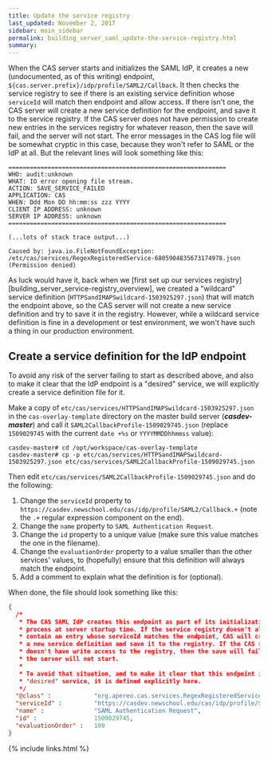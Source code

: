 ```yaml
---
title: Update the service registry
last_updated: November 2, 2017
sidebar: main_sidebar
permalink: building_server_saml_update-the-service-registry.html
summary:
---
```


When the CAS server starts and initializes the SAML IdP, it creates a new (undocumented, as of this writing) endpoint, `${cas.server.prefix}/idp/profile/SAML2/Callback`. It then checks the service registry to see if there is an existing service definition whose `serviceId` will match then endpoint and allow access. If there isn't one, the CAS server will create a new service definition for the endpoint, and save it to the service registry. If the CAS server does not have permission to create new entries in the services registry for whatever reason, then the save will fail, and the server will not start. The error messages in the CAS log file will be somewhat cryptic in this case, because they won't refer to SAML or the IdP at all. But the relevant lines will look something like this:

```
=============================================================
WHO: audit:unknown
WHAT: IO error opening file stream.
ACTION: SAVE_SERVICE_FAILED
APPLICATION: CAS
WHEN: Ddd Mon DD hh:mm:ss zzz YYYY
CLIENT IP ADDRESS: unknown
SERVER IP ADDRESS: unknown
=============================================================

(...lots of stack trace output...)

Caused by: java.io.FileNotFoundException: /etc/cas/services/RegexRegisteredService-6805904835673174978.json (Permission denied)
```  

As luck would have it, back when we [first set up our services registry][building_server_service-registry_overview], we created a "wildcard" service definition (`HTTPSandIMAPSwildcard-1503925297.json`) that will match the endpoint above, so the CAS server will not create a new service definition and try to save it in the registry. However, while a wildcard service definition is fine in a development or test environment, we won't have such a thing in our production environment.

## Create a service definition for the IdP endpoint

To avoid any risk of the server failing to start as described above, and also to make it clear that the IdP endpoint is a "desired" service, we will explicitly create a service definition file for it.

Make a copy of `etc/cas/services/HTTPSandIMAPSwildcard-1503925297.json` in the `cas-overlay-template` directory on the master build server (***casdev-master***) and call it `SAML2CallbackProfile-1509029745.json` (replace `1509029745` with the current `date +%s` or `YYYYMMDDhhmmss` value):

```console
casdev-master# cd /opt/workspace/cas-overlay-template
casdev-master# cp -p etc/cas/services/HTTPSandIMAPSwildcard-1503925297.json etc/cas/services/SAML2CallbackProfile-1509029745.json
```

Then edit `etc/cas/services/SAML2CallbackProfile-1509029745.json` and do the following:

1. Change the `serviceId` property to `https://casdev.newschool.edu/cas/idp/profile/SAML2/Callback.+` (note the `.+` regular expression component on the end).
2. Change the `name` property to `SAML Authentication Request`.
3. Change the `id` property to a unique value (make sure this value matches the one in the filename).
4. Change the `evaluationOrder` property to a value smaller than the other services' values, to (hopefully) ensure that this definition will always match the endpoint.
5. Add a comment to explain what the definition is for (optional).

When done, the file should look something like this:

```json
{
  /*
   * The CAS SAML IdP creates this endpoint as part of its initialization
   * process at server startup time. If the service registry doesn't already
   * contain an entry whose serviceId matches the endpoint, CAS will create
   * a new service definition and save it to the registry. If the CAS server
   * doesn't have write access to the registry, then the save will fail and
   * the server will not start.
   *
   * To avoid that situation, and to make it clear that this endpoint is a
   * "desired" service, it is defined explicitly here.
   */
  "@class" :            "org.apereo.cas.services.RegexRegisteredService",
  "serviceId" :         "https://casdev.newschool.edu/cas/idp/profile/SAML2/Callback.+",
  "name" :              "SAML Authentication Request",
  "id" :                1509029745,
  "evaluationOrder" :   100
}
```

{% include links.html %}
